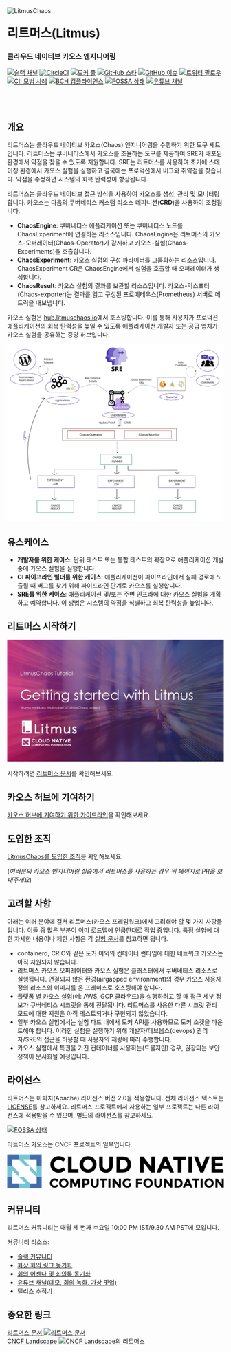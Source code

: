 <img alt="LitmusChaos" src="https://landscape.cncf.io/logos/litmus.svg" width="200" align="left">

# 리트머스(Litmus)
### 클라우드 네이티브 카오스 엔지니어링

[![슬랙 채널](https://img.shields.io/badge/Slack-Join-purple)](https://slack.litmuschaos.io)
[![CircleCI](https://circleci.com/gh/litmuschaos/litmus/tree/master.svg?style=shield)](https://app.circleci.com/pipelines/github/litmuschaos/litmus)
[![도커 풀](https://img.shields.io/docker/pulls/litmuschaos/chaos-operator.svg)](https://hub.docker.com/r/litmuschaos/chaos-operator)
[![GitHub 스타](https://img.shields.io/github/stars/litmuschaos/litmus?style=social)](https://github.com/litmuschaos/litmus/stargazers)
[![GitHub 이슈](https://img.shields.io/github/issues/litmuschaos/litmus)](https://github.com/litmuschaos/litmus/issues)
[![트위터 팔로우](https://img.shields.io/twitter/follow/litmuschaos?style=social)](https://twitter.com/LitmusChaos)
[![CII 모범 사례](https://bestpractices.coreinfrastructure.org/projects/3202/badge)](https://bestpractices.coreinfrastructure.org/projects/3202)
[![BCH 컴플라이언스](https://bettercodehub.com/edge/badge/litmuschaos/litmus?branch=master)](https://bettercodehub.com/)
[![FOSSA 상태](https://app.fossa.io/api/projects/git%2Bgithub.com%2Flitmuschaos%2Flitmus.svg?type=shield)](https://app.fossa.io/projects/git%2Bgithub.com%2Flitmuschaos%2Flitmus?ref=badge_shield)
[![유튜브 채널](https://img.shields.io/badge/YouTube-Subscribe-red)](https://www.youtube.com/channel/UCa57PMqmz_j0wnteRa9nCaw)
<br><br><br><br>

## 개요

리트머스는 클라우드 네이티브 카오스(Chaos) 엔지니어링을 수행하기 위한 도구 세트입니다. 리트머스는 쿠버네티스에서 카오스를 조율하는 도구를 제공하여 SRE가 배포된 환경에서 약점을 찾을 수 있도록 지원합니다. SRE는 리트머스를 사용하여 초기에 스테이징 환경에서 카오스 실험을 실행하고 결국에는 프로덕션에서 버그와 취약점을 찾습니다. 약점을 수정하면 시스템의 회복 탄력성이 향상됩니다.

리트머스는 클라우드 네이티브 접근 방식을 사용하여 카오스를 생성, 관리 및 모니터링 합니다. 카오스는 다음의 쿠버네티스 커스텀 리소스 데피니션(**CRD**)을 사용하여 조정됩니다.

- **ChaosEngine**: 쿠버네티스 애플리케이션 또는 쿠버네티스 노드를 ChaosExperiment에 연결하는 리소스입니다. ChaosEngine은 리트머스의 카오스-오퍼레이터(Chaos-Operator)가 감시하고 카오스-실험(Chaos-Experiments)을 호출합니다.
- **ChaosExperiment**: 카오스 실험의 구성 파라미터를 그룹화하는 리소스입니다. ChaosExperiment CR은 ChaosEngine에서 실험을 호출할 때 오퍼레이터가 생성합니다.
- **ChaosResult**: 카오스 실험의 결과를 보관할 리소스입니다. 카오스-익스포터(Chaos-exporter)는 결과를 읽고 구성된 프로메테우스(Prometheus) 서버로 메트릭을 내보냅니다.

카오스 실험은 <a href="https://hub.litmuschaos.io" target="_blank">hub.litmuschaos.io</a>에서 호스팅합니다. 이를 통해 사용자가 프로덕션 애플리케이션의 회복 탄력성을 높일 수 있도록 애플리케이션 개발자 또는 공급 업체가 카오스 실험을 공유하는 중앙 허브입니다.

![리트머스 워크플로우](/images/litmus-arch_1.png)

## 유스케이스

- **개발자를 위한 케이스**: 단위 테스트 또는 통합 테스트의 확장으로 애플리케이션 개발 중에 카오스 실험을 실행합니다.
- **CI 파이프라인 빌더를 위한 케이스**: 애플리케이션이 파이프라인에서 실패 경로에 노출될 때 버그를 찾기 위해 파이프라인 단계로 카오스를 실행합니다.
- **SRE를 위한 케이스**: 애플리케이션 및/또는 주변 인프라에 대한 카오스 실험을 계획하고 예약합니다. 이 방법은 시스템의 약점을 식별하고 회복 탄력성을 높입니다.

## 리트머스 시작하기

[![IMAGE ALT TEXT](/images/maxresdefault.jpg)](https://youtu.be/W5hmNbaYPfM)

시작하려면 <a href="https://docs.litmuschaos.io/docs/next/getstarted.html" target="_blank">리트머스 문서</a>를 확인해보세요.

## 카오스 허브에 기여하기

<a href="https://github.com/litmuschaos/community-charts/blob/master/CONTRIBUTING.md" target="_blank">카오스 허브에 기여하기 위한 가이드라인</a>을 확인해보세요.

## 도입한 조직

<a href="https://github.com/litmuschaos/litmus/blob/master/ADOPTERS.md" target="_blank">LitmusChaos를 도입한 조직</a>을 확인해보세요.

(_여러분의 카오스 엔지니어링 실습에서 리트머스를 사용하는 경우 위 페이지로 PR을 보내주세요_)

## 고려할 사항

아래는 여러 분야에 걸쳐 리트머스(카오스 프레임워크)에서 고려해야 할 몇 가지 사항들입니다. 이들 중 많은 부분이
이미 [로드맵](./ROADMAP.md)에 언급한대로 작업 중입니다. 특정 실험에 대한 자세한 내용이나 제한 사항은 각 [실험 문서](https://docs.litmuschaos.io/docs/pod-delete/)를 참고하면 됩니다.

- containerd, CRIO와 같은 도커 이외의 컨테이너 런타임에 대한 네트워크 카오스는 아직 지원되지 않습니다.
- 리트머스 카오스 오퍼레이터와 카오스 실험은 클러스터에서 쿠버네티스 리소스로 실행됩니다. 연결되지 않은 환경(airgapped environment)의 경우 카오스 사용자 정의 리소스와
  이미지를 온 프레미스로 호스팅해야 합니다.
- 플랫폼 별 카오스 실험(예: AWS, GCP 클라우드)을 실행하려고 할 때 접근 세부 정보가 쿠버네티스 시크릿을 통해 전달됩니다. 리트머스를
  사용한 다른 시크릿 관리 모드에 대한 지원은 아직 테스트되거나 구현되지 않았습니다.
- 일부 카오스 실험에서는 실험 파드 내에서 도커 API를 사용하므로 도커 소켓을 마운트해야 합니다. 이러한 실험을 실행하기 위해
  개발자/데브옵스(devops) 관리자/SRE의 접근을 허용할 때 사용자의 재량에 따라 수행합니다.
- 카오스 실험에서 특권을 가진 컨테이너를 사용하는(드물지만) 경우, 권장되는 보안 정책이 문서화될 예정입니다.

## 라이선스

리트머스는 아파치(Apache) 라이선스 버전 2.0을 적용합니다. 전체 라이선스 텍스트는 [LICENSE](./LICENSE)를 참고하세요. 리트머스 프로젝트에서 사용하는 일부 프로젝트는 다른 라이선스에 적용받을 수 있으며, 별도의 라이선스를 참고하세요.

[![FOSSA 상태](https://app.fossa.io/api/projects/git%2Bgithub.com%2Flitmuschaos%2Flitmus.svg?type=large)](https://app.fossa.io/projects/git%2Bgithub.com%2Flitmuschaos%2Flitmus?ref=badge_large)

리트머스 카오스는 CNCF 프로젝트의 일부입니다.

[![CNCF](https://github.com/cncf/artwork/blob/master/other/cncf/horizontal/color/cncf-color.png)](https://landscape.cncf.io/selected=litmus)

## 커뮤니티

리트머스 커뮤니티는 매월 세 번째 수요일 10:00 PM IST/9.30 AM PST에 모입니다.

커뮤니티 리소스:

- [슬랙 커뮤니티](https://slack.litmuschaos.io)
- [화상 회의 링크 동기화](https://zoom.us/j/91358162694)
- [회의 어젠다 및 회의록 동기화](https://hackmd.io/a4Zu_sH4TZGeih-xCimi3Q)
- [유튜브 채널(데모, 회의 녹화, 가상 밋업)](https://www.youtube.com/channel/UCa57PMqmz_j0wnteRa9nCaw)
- [릴리스 추적기](https://github.com/litmuschaos/litmus/milestones)

## 중요한 링크

<a href="https://docs.litmuschaos.io">
  리트머스 문서 <img src="https://avatars0.githubusercontent.com/u/49853472?s=200&v=4" alt="리트머스 문서" height="15">
</a>
<br>
<a href="https://landscape.cncf.io/selected=litmus">
  CNCF Landscape <img src="https://landscape.cncf.io/images/left-logo.svg" alt="CNCF Landscape의 리트머스" height="15">
</a>
